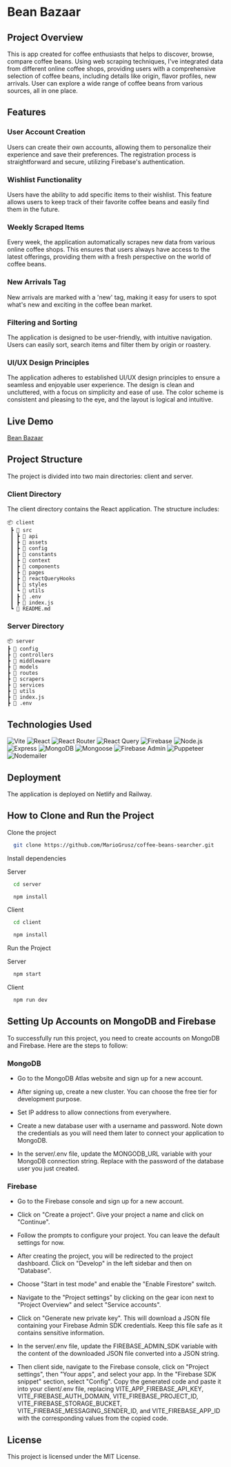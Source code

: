 # Bean Bazaar 

## Project Overview

This is app created for coffee enthusiasts that helps to discover, browse, compare coffee beans. 
Using web scraping techniques, I've integrated data from different online coffee shops, 
providing users with a comprehensive selection of coffee beans, including details like origin, flavor profiles, new arrivals. 
User can explore a wide range of coffee beans from various sources, all in one place.

## Features

### User Account Creation

Users can create their own accounts, allowing them to personalize their experience and save their preferences. The registration process is straightforward and secure, utilizing Firebase's authentication.

### Wishlist Functionality

Users have the ability to add specific items to their wishlist. This feature allows users to keep track of their favorite coffee beans and easily find them in the future.

### Weekly Scraped Items

Every week, the application automatically scrapes new data from various online coffee shops. This ensures that users always have access to the latest offerings, providing them with a fresh perspective on the world of coffee beans.

### New Arrivals Tag
New arrivals are marked with a 'new' tag, making it easy for users to spot what's new and exciting in the coffee bean market.

### Filtering and Sorting
The application is designed to be user-friendly, with intuitive navigation. Users can easily sort, search items and filter them by origin or roastery.

### UI/UX Design Principles
The application adheres to established UI/UX design principles to ensure a seamless and enjoyable user experience. The design is clean and uncluttered, with a focus on simplicity and ease of use. The color scheme is consistent and pleasing to the eye, and the layout is logical and intuitive.

## Live Demo
[Bean Bazaar](https://beanbazaar.netlify.app)

## Project Structure

The project is divided into two main directories: client and server.

### Client Directory
The client directory contains the React application. The structure includes:

```
📦 client
 ┣ 📂 src
 ┃ ┣ 📂 api
 ┃ ┣ 📂 assets
 ┃ ┣ 📂 config
 ┃ ┣ 📂 constants
 ┃ ┣ 📂 context
 ┃ ┣ 📂 components
 ┃ ┣ 📂 pages
 ┃ ┣ 📂 reactQueryHooks
 ┃ ┣ 📂 styles
 ┃ ┗ 📂 utils
 ┃ ┣ 📜 .env
 ┃ ┣ 📜 index.js
 ┗ 📜 README.md
```


### Server Directory
```
📦 server
┣ 📂 config
┣ 📂 controllers
┣ 📂 middleware
┣ 📂 models
┣ 📂 routes
┣ 📂 scrapers
┣ 📂 services
┣ 📂 utils
┣ 📜 index.js
┣ 📜 .env
```


## Technologies Used
<!-- Client -->
<img alt="Vite" src="https://img.shields.io/badge/-Vite-646CFF?logo=vite&logoColor=white&style=for-the-badge">
<img alt="React" src="https://img.shields.io/badge/-React-61DAFB?logo=react&logoColor=white&style=for-the-badge">
<img alt="React Router" src="https://img.shields.io/badge/-React_Router-CA4245?logo=react-router&logoColor=white&style=for-the-badge">
<img alt="React Query" src="https://img.shields.io/badge/-React_Query-000000?logo=react-query&logoColor=white&style=for-the-badge">
<img alt="Firebase" src="https://img.shields.io/badge/-Firebase-FFCA28?logo=firebase&logoColor=black&style=for-the-badge">

<!-- Server -->
<img alt="Node.js" src="https://img.shields.io/badge/-Node.js-339933?logo=node-dot-js&logoColor=white&style=for-the-badge">
<img alt="Express" src="https://img.shields.io/badge/-Express-000000?logo=express&logoColor=white&style=for-the-badge">
<img alt="MongoDB" src="https://img.shields.io/badge/-MongoDB-47A248?logo=mongoDB&logoColor=white&style=for-the-badge">
<img alt="Mongoose" src="https://img.shields.io/badge/-Mongoose-880000?logoColor=white&style=for-the-badge">
<img alt="Firebase Admin" src="https://img.shields.io/badge/-Firebase_Admin-FFCA28?logo=firebase&logoColor=black&style=for-the-badge">
<img alt="Puppeteer" src="https://img.shields.io/badge/-Puppeteer-40B5A4?logo=puppeteer&logoColor=white&style=for-the-badge">
<img alt="Nodemailer" src="https://img.shields.io/badge/-Nodemailer-009CAB?logo=nodemailer&logoColor=white&style=for-the-badge">



## Deployment

The application is deployed on Netlify and Railway.

## How to Clone and Run the Project

Clone the project

```bash
  git clone https://github.com/MarioGrusz/coffee-beans-searcher.git
```

Install dependencies

Server

```bash
  cd server
```

```bash
  npm install
```

Client 

```bash
  cd client
```

```bash
  npm install
```

Run the Project

Server

```bash
  npm start
```

Client

```bash
  npm run dev
```

## Setting Up Accounts on MongoDB and Firebase
To successfully run this project, you need to create accounts on MongoDB and Firebase. Here are the steps to follow:

### MongoDB

* Go to the MongoDB Atlas website and sign up for a new account.

* After signing up, create a new cluster. You can choose the free tier for development purpose.

* Set IP address to allow connections from everywhere.

* Create a new database user with a username and password. Note down the credentials as you will need them later to connect your application to MongoDB.

* In the server/.env file, update the MONGODB_URL variable with your MongoDB connection string. Replace <password> with the password of the database user you just created.

### Firebase

* Go to the Firebase console and sign up for a new account.

* Click on "Create a project". Give your project a name and click on "Continue".

* Follow the prompts to configure your project. You can leave the default settings for now.

* After creating the project, you will be redirected to the project dashboard. Click on "Develop" in the left sidebar and then on "Database".

* Choose "Start in test mode" and enable the "Enable Firestore" switch.

* Navigate to the "Project settings" by clicking on the gear icon next to "Project Overview" and select "Service accounts".

* Click on "Generate new private key". This will download a JSON file containing your Firebase Admin SDK credentials. Keep this file safe as it contains sensitive information.

* In the server/.env file, update the FIREBASE_ADMIN_SDK variable with the content of the downloaded JSON file converted into a JSON string.

* Then client side, navigate to the Firebase console, click on "Project settings", then "Your apps", and select your app. In the "Firebase SDK snippet" section, select "Config". Copy the generated code and paste it into your client/.env file, replacing VITE_APP_FIREBASE_API_KEY, VITE_FIREBASE_AUTH_DOMAIN, VITE_FIREBASE_PROJECT_ID, VITE_FIREBASE_STORAGE_BUCKET, VITE_FIREBASE_MESSAGING_SENDER_ID, and VITE_FIREBASE_APP_ID with the corresponding values from the copied code.

## License

This project is licensed under the MIT License.





